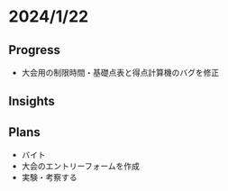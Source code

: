# 2024/1/22

## Progress

- 大会用の制限時間・基礎点表と得点計算機のバグを修正

## Insights

## Plans

- バイト
- 大会のエントリーフォームを作成
- 実験・考察する
